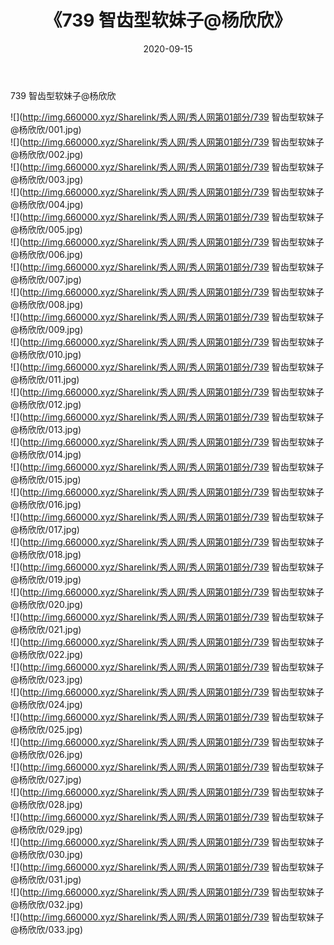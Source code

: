 ﻿---
layout: post
title:  《739 智齿型软妹子@杨欣欣》
date:   2020-09-15
img: http://img.660000.xyz/Sharelink/秀人网/秀人网第01部分/739 智齿型软妹子@杨欣欣/000.jpg
categories: [美女, 清纯, 唯美]
---

739 智齿型软妹子@杨欣欣

  ![](http://img.660000.xyz/Sharelink/秀人网/秀人网第01部分/739 智齿型软妹子@杨欣欣/001.jpg) <br> ![](http://img.660000.xyz/Sharelink/秀人网/秀人网第01部分/739 智齿型软妹子@杨欣欣/002.jpg) <br> ![](http://img.660000.xyz/Sharelink/秀人网/秀人网第01部分/739 智齿型软妹子@杨欣欣/003.jpg) <br> ![](http://img.660000.xyz/Sharelink/秀人网/秀人网第01部分/739 智齿型软妹子@杨欣欣/004.jpg) <br> ![](http://img.660000.xyz/Sharelink/秀人网/秀人网第01部分/739 智齿型软妹子@杨欣欣/005.jpg) <br> ![](http://img.660000.xyz/Sharelink/秀人网/秀人网第01部分/739 智齿型软妹子@杨欣欣/006.jpg) <br> ![](http://img.660000.xyz/Sharelink/秀人网/秀人网第01部分/739 智齿型软妹子@杨欣欣/007.jpg) <br> ![](http://img.660000.xyz/Sharelink/秀人网/秀人网第01部分/739 智齿型软妹子@杨欣欣/008.jpg) <br> ![](http://img.660000.xyz/Sharelink/秀人网/秀人网第01部分/739 智齿型软妹子@杨欣欣/009.jpg) <br> ![](http://img.660000.xyz/Sharelink/秀人网/秀人网第01部分/739 智齿型软妹子@杨欣欣/010.jpg) <br> ![](http://img.660000.xyz/Sharelink/秀人网/秀人网第01部分/739 智齿型软妹子@杨欣欣/011.jpg) <br> ![](http://img.660000.xyz/Sharelink/秀人网/秀人网第01部分/739 智齿型软妹子@杨欣欣/012.jpg) <br> ![](http://img.660000.xyz/Sharelink/秀人网/秀人网第01部分/739 智齿型软妹子@杨欣欣/013.jpg) <br> ![](http://img.660000.xyz/Sharelink/秀人网/秀人网第01部分/739 智齿型软妹子@杨欣欣/014.jpg) <br> ![](http://img.660000.xyz/Sharelink/秀人网/秀人网第01部分/739 智齿型软妹子@杨欣欣/015.jpg) <br> ![](http://img.660000.xyz/Sharelink/秀人网/秀人网第01部分/739 智齿型软妹子@杨欣欣/016.jpg) <br> ![](http://img.660000.xyz/Sharelink/秀人网/秀人网第01部分/739 智齿型软妹子@杨欣欣/017.jpg) <br> ![](http://img.660000.xyz/Sharelink/秀人网/秀人网第01部分/739 智齿型软妹子@杨欣欣/018.jpg) <br> ![](http://img.660000.xyz/Sharelink/秀人网/秀人网第01部分/739 智齿型软妹子@杨欣欣/019.jpg) <br> ![](http://img.660000.xyz/Sharelink/秀人网/秀人网第01部分/739 智齿型软妹子@杨欣欣/020.jpg) <br> ![](http://img.660000.xyz/Sharelink/秀人网/秀人网第01部分/739 智齿型软妹子@杨欣欣/021.jpg) <br> ![](http://img.660000.xyz/Sharelink/秀人网/秀人网第01部分/739 智齿型软妹子@杨欣欣/022.jpg) <br> ![](http://img.660000.xyz/Sharelink/秀人网/秀人网第01部分/739 智齿型软妹子@杨欣欣/023.jpg) <br> ![](http://img.660000.xyz/Sharelink/秀人网/秀人网第01部分/739 智齿型软妹子@杨欣欣/024.jpg) <br> ![](http://img.660000.xyz/Sharelink/秀人网/秀人网第01部分/739 智齿型软妹子@杨欣欣/025.jpg) <br> ![](http://img.660000.xyz/Sharelink/秀人网/秀人网第01部分/739 智齿型软妹子@杨欣欣/026.jpg) <br> ![](http://img.660000.xyz/Sharelink/秀人网/秀人网第01部分/739 智齿型软妹子@杨欣欣/027.jpg) <br> ![](http://img.660000.xyz/Sharelink/秀人网/秀人网第01部分/739 智齿型软妹子@杨欣欣/028.jpg) <br> ![](http://img.660000.xyz/Sharelink/秀人网/秀人网第01部分/739 智齿型软妹子@杨欣欣/029.jpg) <br> ![](http://img.660000.xyz/Sharelink/秀人网/秀人网第01部分/739 智齿型软妹子@杨欣欣/030.jpg) <br> ![](http://img.660000.xyz/Sharelink/秀人网/秀人网第01部分/739 智齿型软妹子@杨欣欣/031.jpg) <br> ![](http://img.660000.xyz/Sharelink/秀人网/秀人网第01部分/739 智齿型软妹子@杨欣欣/032.jpg) <br> ![](http://img.660000.xyz/Sharelink/秀人网/秀人网第01部分/739 智齿型软妹子@杨欣欣/033.jpg) <br>